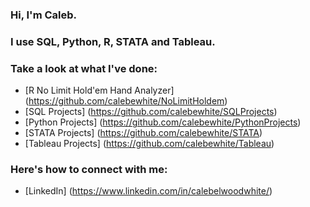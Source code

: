 ### Hi, I'm Caleb.

### I use SQL, Python, R, STATA and Tableau.

### Take a look at what I've done:

- [R No Limit Hold'em Hand Analyzer] (https://github.com/calebewhite/NoLimitHoldem)
- [SQL Projects] (https://github.com/calebewhite/SQLProjects)
- [Python Projects] (https://github.com/calebewhite/PythonProjects)
- [STATA Projects] (https://github.com/calebewhite/STATA)
- [Tableau Projects] (https://github.com/calebewhite/Tableau)


### Here's how to connect with me:

- [LinkedIn] (https://www.linkedin.com/in/calebelwoodwhite/)



<!--
**calebewhite/calebewhite** is a ✨ _special_ ✨ repository because its `README.md` (this file) appears on your GitHub profile.

Here are some ideas to get you started:

- 🔭 I’m currently working on ...
- 🌱 I’m currently learning ...
- 👯 I’m looking to collaborate on ...
- 🤔 I’m looking for help with ...
- 💬 Ask me about ...
- 📫 How to reach me: ...
- 😄 Pronouns: ...
- ⚡ Fun fact: ...
-->
